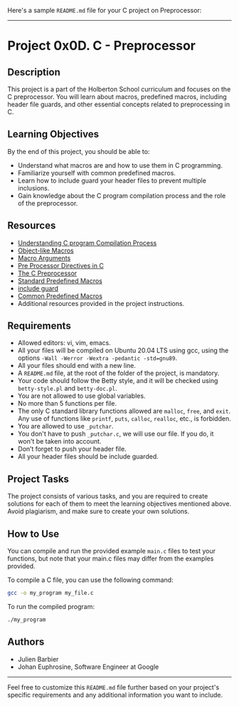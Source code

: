 Here's a sample `README.md` file for your C project on Preprocessor:

---

# Project 0x0D. C - Preprocessor

## Description

This project is a part of the Holberton School curriculum and focuses on the C preprocessor. You will learn about macros, predefined macros, including header file guards, and other essential concepts related to preprocessing in C.

## Learning Objectives

By the end of this project, you should be able to:

- Understand what macros are and how to use them in C programming.
- Familiarize yourself with common predefined macros.
- Learn how to include guard your header files to prevent multiple inclusions.
- Gain knowledge about the C program compilation process and the role of the preprocessor.

## Resources

- [Understanding C program Compilation Process](#)
- [Object-like Macros](#)
- [Macro Arguments](#)
- [Pre Processor Directives in C](#)
- [The C Preprocessor](#)
- [Standard Predefined Macros](#)
- [include guard](#)
- [Common Predefined Macros](#)
- Additional resources provided in the project instructions.

## Requirements

- Allowed editors: vi, vim, emacs.
- All your files will be compiled on Ubuntu 20.04 LTS using gcc, using the options `-Wall -Werror -Wextra -pedantic -std=gnu89`.
- All your files should end with a new line.
- A `README.md` file, at the root of the folder of the project, is mandatory.
- Your code should follow the Betty style, and it will be checked using `betty-style.pl` and `betty-doc.pl`.
- You are not allowed to use global variables.
- No more than 5 functions per file.
- The only C standard library functions allowed are `malloc`, `free`, and `exit`. Any use of functions like `printf`, `puts`, `calloc`, `realloc`, etc., is forbidden.
- You are allowed to use `_putchar`.
- You don't have to push `_putchar.c`, we will use our file. If you do, it won't be taken into account.
- Don’t forget to push your header file.
- All your header files should be include guarded.

## Project Tasks

The project consists of various tasks, and you are required to create solutions for each of them to meet the learning objectives mentioned above. Avoid plagiarism, and make sure to create your own solutions.

## How to Use

You can compile and run the provided example `main.c` files to test your functions, but note that your main.c files may differ from the examples provided.

To compile a C file, you can use the following command:

```bash
gcc -o my_program my_file.c
```

To run the compiled program:

```bash
./my_program
```

## Authors

- Julien Barbier
- Johan Euphrosine, Software Engineer at Google

---

Feel free to customize this `README.md` file further based on your project's specific requirements and any additional information you want to include.
